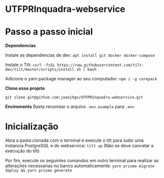 # UTFPRInquadra-webservice

# Passo a passo inicial

**Dependencias**

Instale as dependencias de dev:
`apt install git docker docker-compose`

Instale o Tilt:
`curl -fsSL https://raw.githubusercontent.com/tilt-dev/tilt/master/scripts/install.sh | bash`

Adicione o yarn package manager ao seu computador:
`npm i -g corepack`

**Clone esse projeto**

`git clone git@github.com:joaojhgs/UTFPRInquadra-webservice.git`

**Enviroments**
Basta renomear o arquivo `.env.example` para `.env`

# Inicialização
Abra a pasta clonada com o terminal e execute o tilt para subir uma instancia PostgreSQL e do webservice:
`tilt up`
(Não se deve cancelar a execução do tilt)

Por fim, execute os seguintes comandos em outro terminal para realizar as alterações necessarias no banco automaticamente:
`yarn prisma migrate deploy && yarn prisma generate`
